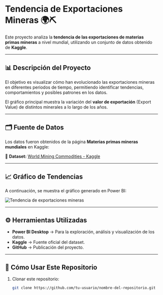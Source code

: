 # Tendencia de Exportaciones Mineras 🌍⛏️

Este proyecto analiza la **tendencia de las exportaciones de materias primas mineras** a nivel mundial, utilizando un conjunto de datos obtenido de **Kaggle**.

---

## 📊 **Descripción del Proyecto**
El objetivo es visualizar cómo han evolucionado las exportaciones mineras en diferentes periodos de tiempo, permitiendo identificar tendencias, comportamientos y posibles patrones en los datos.

El gráfico principal muestra la variación del **valor de exportación** (Export Value) de distintos minerales a lo largo de los años.

---

## 🗂️ **Fuente de Datos**
Los datos fueron obtenidos de la página **Materias primas mineras mundiales** en Kaggle:

🔗 **Dataset:** [World Mining Commodities - Kaggle](https://www.kaggle.com/datasets/martinfrederiksen/world-mining-commodities/data?select=world_mining_commodities_clean.csv)

---

## 📈 **Gráfico de Tendencias**
A continuación, se muestra el gráfico generado en Power BI:

![Tendencia de exportaciones mineras](images/tendencia_exportaciones.png)


---

## ⚙️ **Herramientas Utilizadas**
- **Power BI Desktop** → Para la exploración, análisis y visualización de los datos.
- **Kaggle** → Fuente oficial del dataset.
- **GitHub** → Publicación del proyecto.

---

## 🚀 **Cómo Usar Este Repositorio**
1. Clonar este repositorio:
   ```bash
   git clone https://github.com/tu-usuario/nombre-del-repositorio.git
